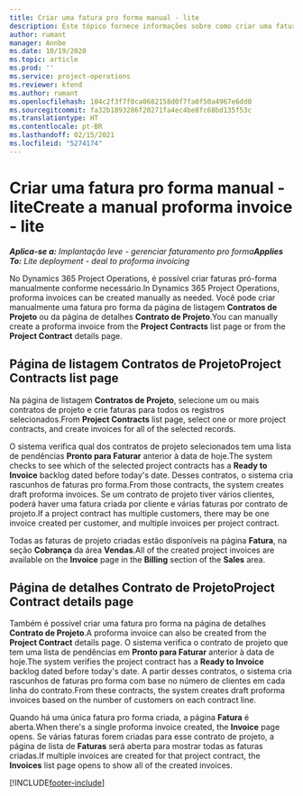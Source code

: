 ```yaml
---
title: Criar uma fatura pro forma manual - lite
description: Este tópico fornece informações sobre como criar uma fatura pro forma manual no Project Operations.
author: rumant
manager: Annbe
ms.date: 10/19/2020
ms.topic: article
ms.prod: ''
ms.service: project-operations
ms.reviewer: kfend
ms.author: rumant
ms.openlocfilehash: 104c2f3f7f0ca0682158d0f7fa0f50a4967e6dd0
ms.sourcegitcommit: fa32b1893286f20271fa4ec4be8fc68bd135f53c
ms.translationtype: HT
ms.contentlocale: pt-BR
ms.lasthandoff: 02/15/2021
ms.locfileid: "5274174"
---
```

# <a name="create-a-manual-proforma-invoice---lite"></a><span data-ttu-id="a036f-103">Criar uma fatura pro forma manual - lite</span><span class="sxs-lookup"><span data-stu-id="a036f-103">Create a manual proforma invoice - lite</span></span>

<span data-ttu-id="a036f-104">_**Aplica-se a:** Implantação leve - gerenciar faturamento pro forma_</span><span class="sxs-lookup"><span data-stu-id="a036f-104">_**Applies To:** Lite deployment - deal to proforma invoicing_</span></span>

<span data-ttu-id="a036f-105">No Dynamics 365 Project Operations, é possível criar faturas pró-forma manualmente conforme necessário.</span><span class="sxs-lookup"><span data-stu-id="a036f-105">In Dynamics 365 Project Operations, proforma invoices can be created manually as needed.</span></span> <span data-ttu-id="a036f-106">Você pode criar manualmente uma fatura pro forma da página de listagem **Contratos de Projeto** ou da página de detalhes **Contrato de Projeto**.</span><span class="sxs-lookup"><span data-stu-id="a036f-106">You can manually create a proforma invoice from the **Project Contracts** list page or from the **Project Contract** details page.</span></span>

##  <a name="project-contracts-list-page"></a><span data-ttu-id="a036f-107">Página de listagem Contratos de Projeto</span><span class="sxs-lookup"><span data-stu-id="a036f-107">Project Contracts list page</span></span>

<span data-ttu-id="a036f-108">Na página de listagem **Contratos de Projeto**, selecione um ou mais contratos de projeto e crie faturas para todos os registros selecionados.</span><span class="sxs-lookup"><span data-stu-id="a036f-108">From **Project Contracts** list page, select one or more project contracts, and create invoices for all of the selected records.</span></span>

<span data-ttu-id="a036f-109">O sistema verifica qual dos contratos de projeto selecionados tem uma lista de pendências **Pronto para Faturar** anterior à data de hoje.</span><span class="sxs-lookup"><span data-stu-id="a036f-109">The system checks to see which of the selected project contracts has a **Ready to Invoice** backlog dated before today's date.</span></span> <span data-ttu-id="a036f-110">Desses contratos, o sistema cria rascunhos de faturas pro forma.</span><span class="sxs-lookup"><span data-stu-id="a036f-110">From those contracts, the system creates draft proforma invoices.</span></span> <span data-ttu-id="a036f-111">Se um contrato de projeto tiver vários clientes, poderá haver uma fatura criada por cliente e várias faturas por contrato de projeto.</span><span class="sxs-lookup"><span data-stu-id="a036f-111">If a project contract has multiple customers, there may be one invoice created per customer, and multiple invoices per project contract.</span></span>

<span data-ttu-id="a036f-112">Todas as faturas de projeto criadas estão disponíveis na página **Fatura**, na seção **Cobrança** da área **Vendas**.</span><span class="sxs-lookup"><span data-stu-id="a036f-112">All of the created project invoices are available on the **Invoice** page in the **Billing** section of the **Sales** area.</span></span>

## <a name="project-contract-details-page"></a><span data-ttu-id="a036f-113">Página de detalhes Contrato de Projeto</span><span class="sxs-lookup"><span data-stu-id="a036f-113">Project Contract details page</span></span>

<span data-ttu-id="a036f-114">Também é possível criar uma fatura pro forma na página de detalhes **Contrato de Projeto**.</span><span class="sxs-lookup"><span data-stu-id="a036f-114">A proforma invoice can also be created from the **Project Contract** details page.</span></span> <span data-ttu-id="a036f-115">O sistema verifica o contrato de projeto que tem uma lista de pendências em **Pronto para Faturar** anterior à data de hoje.</span><span class="sxs-lookup"><span data-stu-id="a036f-115">The system verifies the project contract has a **Ready to Invoice** backlog dated before today's date.</span></span> <span data-ttu-id="a036f-116">A partir desses contratos, o sistema cria rascunhos de faturas pro forma com base no número de clientes em cada linha do contrato.</span><span class="sxs-lookup"><span data-stu-id="a036f-116">From these contracts, the system creates draft proforma invoices based on the number of customers on each contract line.</span></span>

<span data-ttu-id="a036f-117">Quando há uma única fatura pro forma criada, a página **Fatura** é aberta.</span><span class="sxs-lookup"><span data-stu-id="a036f-117">When there's a single proforma invoice created, the **Invoice** page opens.</span></span> <span data-ttu-id="a036f-118">Se várias faturas forem criadas para esse contrato de projeto, a página de lista de **Faturas** será aberta para mostrar todas as faturas criadas.</span><span class="sxs-lookup"><span data-stu-id="a036f-118">If multiple invoices are created for that project contract, the **Invoices** list page opens to show all of the created invoices.</span></span>


[!INCLUDE[footer-include](../../includes/footer-banner.md)]